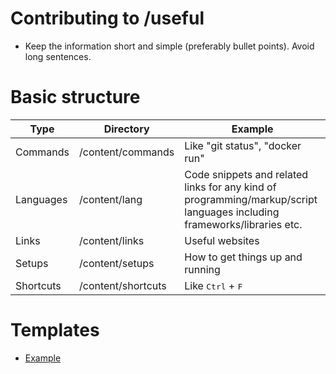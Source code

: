 # Contributing to /useful

- Keep the information short and simple (preferably bullet points). Avoid long sentences.

# Basic structure

| Type | Directory | Example |
| ------ | ------ | ------ |
| Commands | /content/commands | Like "git status", "docker run" |
| Languages | /content/lang | Code snippets and related links for any kind of programming/markup/script languages including frameworks/libraries etc. |
| Links | /content/links | Useful websites |
| Setups | /content/setups | How to get things up and running |
| Shortcuts | /content/shortcuts | Like <kbd>Ctrl</kbd> + <kbd>F</kbd>

# Templates

- [Example](https://useful.web.app/example)